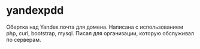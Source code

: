 # yandexpdd
Обертка над Yandex.почта для домена. Написана с использованием php, curl, bootstrap, mysql.
Писал для организации, которую обслуживал по серверам.
